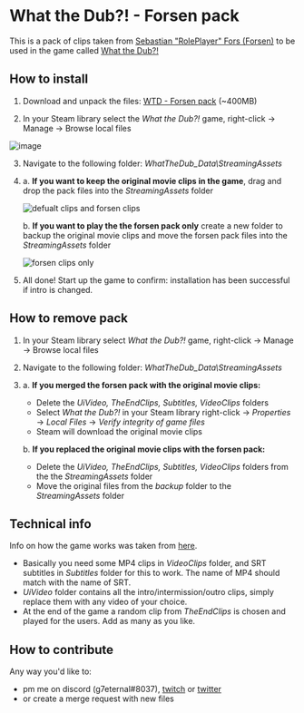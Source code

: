 # What the Dub?! - Forsen pack
This is a pack of clips taken from [Sebastian "RolePlayer" Fors (Forsen)](https://twitch.tv/forsen) to be used in the game called [What the Dub?!](https://store.steampowered.com/app/1495860/What_The_Dub/)

## How to install
1. Download and unpack the files: [WTD - Forsen pack](https://github.com/g7eternal/wtd-forsen-pack/archive/refs/heads/main.zip) (~400MB)

2. In your Steam library select the *What the Dub?!* game, right-click -> Manage -> Browse local files

![image](https://user-images.githubusercontent.com/18620902/116490233-e6cafe80-a8a7-11eb-89fd-cb1cd43eca84.png)

3. Navigate to the following folder: _WhatTheDub_Data\StreamingAssets_

4. 
    a. **If you want to keep the original movie clips in the game**, drag and drop the pack files into the _StreamingAssets_ folder

    ![defualt clips and forsen clips](https://user-images.githubusercontent.com/18620902/116491289-973a0200-a8aa-11eb-9475-16b2a87b2b55.gif)

    b. **If you want to play the the forsen pack only** create a new folder to backup the original movie clips and move the forsen pack files into the _StreamingAssets_ folder

    ![forsen clips only](https://user-images.githubusercontent.com/18620902/116491700-8b027480-a8ab-11eb-9c9e-89aeea4a9d90.gif)

5. All done! Start up the game to confirm: installation has been successful if intro is changed.

## How to remove pack
1. In your Steam library select *What the Dub?!* game, right-click -> Manage -> Browse local files

2. Navigate to the following folder: _WhatTheDub_Data\StreamingAssets_

3. 
    a. **If you merged the forsen pack with the original movie clips:**

    * Delete the _UiVideo, TheEndClips, Subtitles, VideoClips_ folders
    * Select *What the Dub?!* in your Steam library right-click -> *Properties* -> *Local Files* -> *Verify integrity of game files*
    * Steam will download the original movie clips
    
    b. **If you replaced the original movie clips with the forsen pack:**

    * Delete the _UiVideo, TheEndClips, Subtitles, VideoClips_ folders from the the _StreamingAssets_ folder
    * Move the original files from the _backup_ folder to the _StreamingAssets_ folder

## Technical info
Info on how the game works was taken from [here](https://www.reddit.com/r/RedditAndChill/comments/mtacw3/lets_make_new_what_the_dub_vids_peepopog/).
- Basically you need some MP4 clips in _VideoClips_ folder, and SRT subtitles in _Subtitles_ folder for this to work. The name of MP4 should match with the name of SRT.
- _UiVideo_ folder contains all the intro/intermission/outro clips, simply replace them with any video of your choice.
- At the end of the game a random clip from _TheEndClips_ is chosen and played for the users. Add as many as you like.

## How to contribute
Any way you'd like to:
- pm me on discord (g7eternal#8037), [twitch](https://twitch.tv/g7eternal) or [twitter](https://twitter.com/g7_eternal)
- or create a merge request with new files
